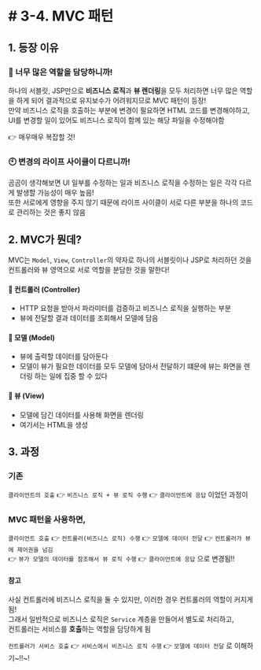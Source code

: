 # # 3-4. MVC 패턴

## 1. 등장 이유

### 🤦 너무 많은 역할을 담당하니까!
하나의 서블릿, JSP만으로 **비즈니스 로직**과 **뷰 렌더링**을 모두 처리하면 너무 많은 역할을 하게 되어 결과적으로 유지보수가 어려워지므로 MVC 패턴이 등장!  
만약 비즈니스 로직을 호출하는 부분에 변경이 필요하면 HTML 코드를 변경해야하고, UI를 변경할 일이 있어도 비즈니스 로직이 함께 있는 해당 파일을 수정해야함  

👉 매우매우 복잡할 것!

### 🕙 변경의 라이프 사이클이 다르니까!

곰곰이 생각해보면 UI 일부를 수정하는 일과 비즈니스 로직을 수정하는 일은 각각 다르게 발생할 가능성이 매우 높음!   
또한 서로에게 영향을 주지 않기 때문에 라이프 사이클이 서로 다른 부분을 하나의 코드로 관리하는 것은 좋지 않음


## 2. MVC가 뭔데?
 
MVC는 ```Model```, ```View```, ```Controller```의 약자로 하나의 서블릿이나 JSP로 처리하던 것을 컨트롤러와 뷰 영역으로 서로 역할을 분담한 것을 말한다!

#### 📌 컨트롤러 (Controller)
* HTTP 요청을 받아서 파라미터를 검증하고 비즈니스 로직을 실행하는 부분
* 뷰에 전달할 결과 데이터를 조회해서 모델에 담음

#### 📌 모델 (Model)
* 뷰에 출력할 데이터를 담아둔다
* 모델이 뷰가 필요한 데이터를 모두 모델에 담아서 전달하기 떄문에 뷰는 화면을 렌더링 하는 일에 집중 할 수 있다

#### 📌 뷰 (View)
* 모델에 담긴 데이터를 사용해 화면을 렌더링
* 여기서는 HTML을 생성

## 3. 과정

### 기존

```클라이언트의 호출``` 👉 ```비즈니스 로직 + 뷰 로직 수행``` 👉 ```클라이언트에 응답``` 이었던 과정이   

### MVC 패턴을 사용하면,

```클라이언트 호출``` 👉 ```컨트롤러(비즈니스 로직) 수행``` 👉 ```모델에 데이터 전달``` 👉 ```컨트롤러가 뷰에 제어권을 넘김```  
👉 ```뷰가 모델의 데이터를 참조해서 뷰 로직 수행``` 👉 ```클라이언트에 응답``` 으로 변경됨!!

#### 참고

사실 컨트롤러에 비즈니스 로직을 둘 수 있지만, 이러한 경우 컨트롤러의 역할이 커지게 됨!  
그래서 일반적으로 비즈니스 로직은 ```Service``` 계층을 만들어서 별도로 처리하고,  
컨트롤러는 서비스를 **호출**하는 역할을 담당하게 됨

```컨트롤러가 서비스 호출``` 👉 ```서비스에서 비즈니스 로직 수행``` 👉 ```모델에 데이터 전달``` 로 이해하기~!!~!






